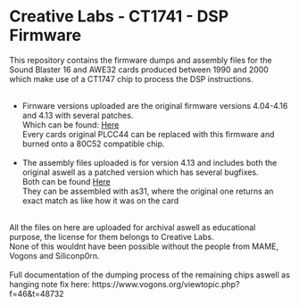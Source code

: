 # Creative Labs - CT1741 - DSP Firmware

This repository contains the firmware dumps and assembly files for the Sound Blaster 16 and AWE32 cards produced between 1990 and 2000 which make use of a CT1747 chip to process the DSP instructions.<br>
<br>
- Firnware versions uploaded are the original firmware versions 4.04-4.16 and 4.13 with several patches.<br>
  Which can be found: [Here](https://github.com/S95Sedan/CT1747_DSP/tree/main/firmware)<br>
  Every cards original PLCC44 can be replaced with this firmware and burned onto a 80C52 compatible chip.<br>
  <br>
- The assembly files uploaded is for version 4.13 and includes both the original aswell as a patched version which has several bugfixes.<br>
  Both can be found [Here](https://github.com/S95Sedan/CT1747_DSP/tree/main/assembly)<br>
  They can be assembled with as31, where the original one returns an exact match as like how it was on the card<br>
<br>
All the files on here are uploaded for archival aswell as educational purpose, the license for them belongs to Creative Labs.<br>
None of this wouldnt have been possible without the people from MAME, Vogons and Siliconp0rn.<br>
<br>
Full documentation of the dumping process of the remaining chips aswell as hanging note fix here: https://www.vogons.org/viewtopic.php?f=46&t=48732
